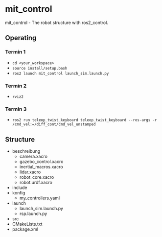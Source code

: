 # mit_control
mit_control - The robot structure with ros2_control.<br />
## Operating<br /> 
### Termin 1
- `cd <your_workspace>`<br />
- `source install/setup.bash`<br />
- `ros2 launch mit_control launch_sim.launch.py`<br />
### Termin 2
- `rviz2`<br />
### Termin 3
- `ros2 run teleop_twist_keyboard teleop_twist_keyboard --ros-args -r /cmd_vel:=/diff_cont/cmd_vel_unstamped`<br />
## Structure<br /> 
- beschreibung<br />
  - camera.xacro<br />
  - gazebo_control.xacro<br />
  - inertial_macros.xacro<br />
  - lidar.xacro<br />
  - robot_core.xacro<br />
  - robot.urdf.xacro<br />
- include<br />
- konfig<br />
  - my_controllers.yaml<br />
- launch<br />
  - launch_sim.launch.py<br />
  - rsp.launch.py<br />
- src<br />
- CMakeLists.txt<br />
- package.xml<br />
